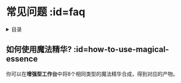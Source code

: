 # 常见问题 :id=faq

<details>
<summary>目录</summary>

- [如何使用魔法精华?](#how-to-use-magical-essence)
</details>

## 如何使用魔法精华? :id=how-to-use-magical-essence

你可以在**增强型工作台**中将8个相同类型的魔法精华合成，得到对应的产物。
